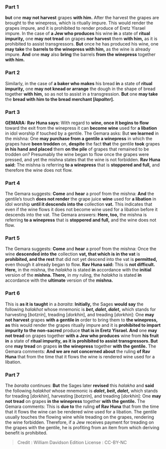 
### Part 1
<b>but</b> one <b>may not harvest</b> grapes <b>with him.</b> After the harvest the grapes are brought to the winepress, which is ritually impure. This would render the grapes impure, and it is prohibited to render produce of Eretz Yisrael impure. In the case of <b>a Jew who produces</b> his wine <b>in</b> a state of <b>ritual impurity,</b> one <b>may not tread</b> on grapes <b>nor harvest</b> them <b>with him,</b> as it is prohibited to assist transgressors. <b>But</b> once he has produced his wine, one <b>may take</b> the <b>barrels to the winepress with him,</b> as the wine is already impure. <b>And</b> one <b>may</b> also <b>bring</b> the barrels <b>from the winepress</b> together <b>with him.</b>

### Part 2
Similarly, in the case of <b>a baker who makes</b> his bread <b>in</b> a state of <b>ritual impurity,</b> one <b>may not knead or arrange</b> the dough in the shape of bread together <b>with him,</b> so as not to assist in a transgression. <b>But</b> one <b>may take</b> the <b>bread with him to the bread merchant [<i>lapalter</i>].</b>

### Part 3
<strong>GEMARA:</strong> <b>Rav Huna says:</b> With regard to <b>wine, once it begins to flow</b> toward the exit from the winepress it can <b>become wine</b> used for <b>a libation</b> in idol worship if touched by a gentile. The Gemara asks: But <b>we learned</b> in the mishna: One <b>may purchase from a gentile a winepress</b> in which the grapes have <b>been trodden</b> on, <b>despite</b> the fact <b>that</b> the gentile <b>took</b> grapes <b>in his hand and placed</b> them <b>on the pile</b> of grapes that remained to be trodden on? Presumably the wine began to flow once the grapes were pressed, and yet the mishna states that the wine is not forbidden. <b>Rav Huna said:</b> The mishna is referring <b>to a winepress</b> that is <b>stoppered and full,</b> and therefore the wine does not flow.

### Part 4
The Gemara suggests: <b>Come</b> and <b>hear</b> a proof from the mishna: <b>And</b> the gentile’s touch <b>does not render</b> the grape juice <b>wine</b> used for <b>a libation</b> in idol worship <b>until it descends into the</b> collection <b>vat.</b> This indicates that even if the wine flows it does not become wine used for a libation before it descends into the vat. The Gemara answers: <b>Here, too,</b> the mishna is referring <b>to a winepress</b> that is <b>stoppered and full,</b> and the wine does not flow.

### Part 5
The Gemara suggests: <b>Come</b> and <b>hear</b> a proof from the mishna: Once the wine <b>descended into the</b> collection <b>vat, that which is in the vat</b> is <b>prohibited, and the rest</b> that did not yet descend into the vat is <b>permitted,</b> even though it already began to flow. <b>Rav Huna said:</b> This is <b>not difficult. Here,</b> in the mishna, the <i>halakha</i> is stated <b>in</b> accordance with the <b>initial</b> version of the <b>mishna. There,</b> in my ruling, the <i>halakha</i> is stated <b>in</b> accordance with the <b>ultimate</b> version of the <b>mishna.</b>

### Part 6
This is <b>as it is taught</b> in a <i>baraita</i>: <b>Initially,</b> the Sages <b>would say</b> the following <i>halakhot</i> whose mnemonic is <b><i>bet</i>, <i>dalet</i>, <i>dalet</i>,</b> which stands for harvesting [<i>botzrin</i>], treading [<i>dorkhin</i>], and treading [<i>dorkhin</i>]: One <b>may not harvest</b> grapes <b>with a gentile in</b> order to bring them to <b>the winepress, as</b> this would render the grapes ritually impure and it is <b>prohibited to impart impurity to the non-sacred</b> produce <b>that is in Eretz Yisrael. And</b> one <b>may not tread</b> on grapes together <b>with a Jew who produces</b> wine from <b>his fruit in</b> a state of <b>ritual impurity, as it is prohibited to assist transgressors. But</b> one <b>may tread</b> on grapes <b>in the winepress</b> together <b>with the gentile.</b> The Gemara comments: <b>And we are not concerned about</b> the ruling <b>of Rav Huna</b> that from the time that it flows the wine is rendered wine used for a libation.

### Part 7
The <i>baraita</i> continues: <b>But</b> the Sages later <b>revised</b> this <i>halakha</i> and <b>said</b> the following <i>halakhot</i> whose mnemonic is <b><i>dalet</i>, <i>beit</i>, <i>dalet</i>,</b> which stands for treading [<i>dorkhin</i>], harvesting [<i>botzrin</i>], and treading [<i>dorkhin</i>]: One <b>may not tread</b> on grapes <b>in the winepress</b> together <b>with the gentile.</b> The Gemara comments: This is <b>due to</b> the ruling <b>of Rav Huna</b> that from the time that it flows the wine can be rendered wine used for a libation. The gentile usually touches the flowing wine while treading on the grapes, rendering the wine forbidden. Therefore, if a Jew receives payment for treading on the grapes with the gentile, he is profiting from an item from which deriving benefit is prohibited.

>Credit : William Davidson Edition
>License : CC-BY-NC